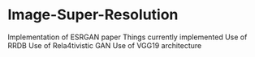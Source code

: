 # Image-Super-Resolution
Implementation of ESRGAN paper
Things currently implemented
Use of RRDB
Use of Rela4tivistic GAN
Use of VGG19 architecture
